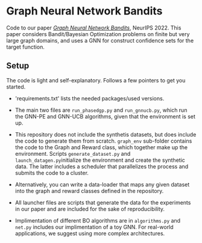 # Graph Neural Network Bandits
Code to our paper [*Graph Neural Network Bandits*](https://proceedings.neurips.cc/paper_files/paper/2022/hash/dee8f820d86aca28ab0328a9243020f9-Abstract-Conference.html), NeurIPS 2022. This paper considers Bandit/Bayesian Optimization problems on finite but very large graph domains, and uses a GNN for construct confidence sets for the target function. 

## Setup

The code is light and self-explanatory. Follows a few pointers to get you started.

* 'requirements.txt' lists the needed packages/used versions. 

* The main two files are `run_phasedgp.py` and `run_gnnucb.py`, which run the GNN-PE and GNN-UCB algorithms, given that the environment is set up.

* This repository does not include the synthetis datasets, but does include the code to generate them from scratch. `graph_env` sub-folder contains the code to the Graph and Reward class, which together make up the environment. Scripts `generate_dataset.py` and `launch_datagen.py`initialize the environment and create the synthetic data. The latter includes a scheduler that parallelizes the process and submits the code to a cluster.

* Alternatively, you can write a data-loader that maps any given dataset into the graph and reward classes defined in the repository. 

* All launcher files are scripts that generate the data for the experiments in our paper and are included for the sake of reproducibility. 

* Implimentation of different BO algorithms are in `algorithms.py` and `net.py` includes our implimentation of a toy GNN. For real-world applications, we suggest using more complex architectures. 
